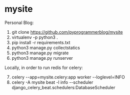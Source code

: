 # mysite

Personal Blog:

1. git clone https://github.com/pyprogrammerblog/mysite
2. virtualenv -p python3 .
3. pip install -r requirements.txt
4. python3 manage.py collectstatics
5. python3 manage.py migrate
6. python3 manage.py runserver

Locally, in order to run redis for celery:

7. celery --app=mysite.celery:app worker --loglevel=INFO
8. celery -A mysite beat -l info --scheduler django_celery_beat.schedulers:DatabaseScheduler
